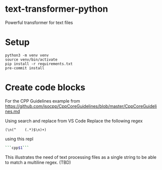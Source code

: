 # text-transformer-python
Powerful transformer for text files


# Setup
```
python3 -m venv venv
source venv/bin/activate
pip install -r requirements.txt
pre-commit install
```


# Create code blocks
For the CPP Guidelines example from https://github.com/isocpp/CppCoreGuidelines/blob/master/CppCoreGuidelines.md

Using search and replace from VS Code
Replace the following regex
```
(\n(^    (.*)$\n)+)
```
using this repl
```sh
```cpp$1```
```

This illustrates the need of text processing files as a single string to be able to match a multiline regex. (TBD)
